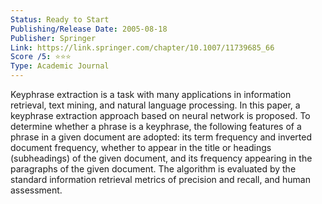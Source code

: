 ```yaml
---
Status: Ready to Start
Publishing/Release Date: 2005-08-18
Publisher: Springer
Link: https://link.springer.com/chapter/10.1007/11739685_66
Score /5: ⭐️⭐️⭐️
Type: Academic Journal
---
```

Keyphrase extraction is a task with many applications in information retrieval, text mining, and natural language processing. In this paper, a keyphrase extraction approach based on neural network is proposed. To determine whether a phrase is a keyphrase, the following features of a phrase in a given document are adopted: its term frequency and inverted document frequency, whether to appear in the title or headings (subheadings) of the given document, and its frequency appearing in the paragraphs of the given document. The algorithm is evaluated by the standard information retrieval metrics of precision and recall, and human assessment.